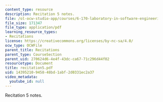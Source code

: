 ```yaml
---
content_type: resource
description: Recitation 5 notes.
file: /ol-ocw-studio-app/courses/6-170-laboratory-in-software-engineering-fall-2005/14395210945848bd1abf2d0331ec2a37_recitation5.pdf
file_size: 171347
file_type: application/pdf
learning_resource_types:
- Recitations
license: https://creativecommons.org/licenses/by-nc-sa/4.0/
ocw_type: OCWFile
parent_title: Recitations
parent_type: CourseSection
parent_uid: 270624d6-4e4f-43dc-ca67-71c296d44f02
resourcetype: Document
title: recitation5.pdf
uid: 14395210-9458-48bd-1abf-2d0331ec2a37
video_metadata:
  youtube_id: null
---
```

Recitation 5 notes.